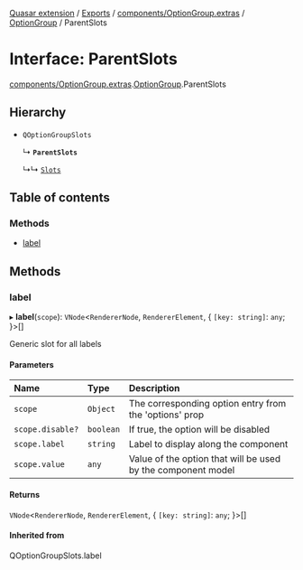 [Quasar extension](../index.md) / [Exports](../modules.md) / [components/OptionGroup.extras](../modules/components_OptionGroup_extras.md) / [OptionGroup](../modules/components_OptionGroup_extras.OptionGroup.md) / ParentSlots

# Interface: ParentSlots

[components/OptionGroup.extras](../modules/components_OptionGroup_extras.md).[OptionGroup](../modules/components_OptionGroup_extras.OptionGroup.md).ParentSlots

## Hierarchy

- `QOptionGroupSlots`

  ↳ **`ParentSlots`**

  ↳↳ [`Slots`](components_OptionGroup_extras.OptionGroup.Slots.md)

## Table of contents

### Methods

- [label](components_OptionGroup_extras.OptionGroup.ParentSlots.md#label)

## Methods

### label

▸ **label**(`scope`): `VNode`<`RendererNode`, `RendererElement`, { `[key: string]`: `any`;  }\>[]

Generic slot for all labels

#### Parameters

| Name | Type | Description |
| :------ | :------ | :------ |
| `scope` | `Object` | The corresponding option entry from the 'options' prop |
| `scope.disable?` | `boolean` | If true, the option will be disabled |
| `scope.label` | `string` | Label to display along the component |
| `scope.value` | `any` | Value of the option that will be used by the component model |

#### Returns

`VNode`<`RendererNode`, `RendererElement`, { `[key: string]`: `any`;  }\>[]

#### Inherited from

QOptionGroupSlots.label
